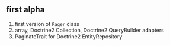 ## first alpha
1. first version of `Pager` class
1. array, Doctrine2 Collection, Doctrine2 QueryBuilder adapters
1. PaginateTrait for Doctrine2  EntityRepository